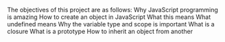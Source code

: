 The objectives of this project are as follows:
	Why JavaScript programming is amazing
	How to create an object in JavaScript
	What this means
	What undefined means
	Why the variable type and scope is important
	What is a closure
	What is a prototype
	How to inherit an object from another

